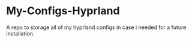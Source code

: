 # My-Configs-Hyprland
A repo to storage all of my hyprland configs in case i needed for a future installation.
